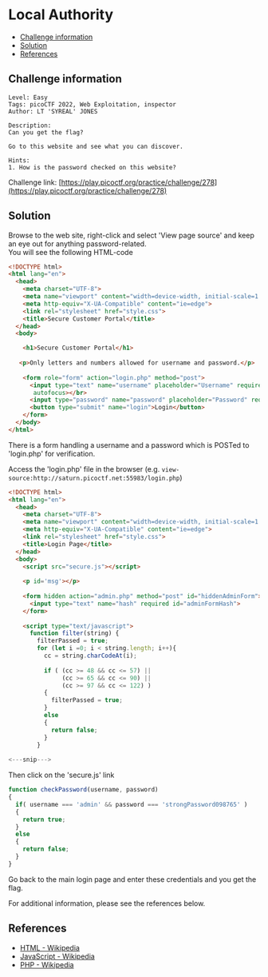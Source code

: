 # Local Authority

- [Challenge information](#challenge-information)
- [Solution](#solution)
- [References](#references)

## Challenge information

```text
Level: Easy
Tags: picoCTF 2022, Web Exploitation, inspector
Author: LT 'SYREAL' JONES
 
Description:
Can you get the flag?

Go to this website and see what you can discover.
 
Hints:
1. How is the password checked on this website?
```

Challenge link: [https://play.picoctf.org/practice/challenge/278](https://play.picoctf.org/practice/challenge/278)

## Solution

Browse to the web site, right-click and select 'View page source' and keep an eye out for anything password-related.  
You will see the following HTML-code

```html
<!DOCTYPE html>
<html lang="en">
  <head>
    <meta charset="UTF-8">
    <meta name="viewport" content="width=device-width, initial-scale=1.0">
    <meta http-equiv="X-UA-Compatible" content="ie=edge">
    <link rel="stylesheet" href="style.css">
    <title>Secure Customer Portal</title>
  </head>
  <body>

    <h1>Secure Customer Portal</h1>
    
   <p>Only letters and numbers allowed for username and password.</p>
    
    <form role="form" action="login.php" method="post">
      <input type="text" name="username" placeholder="Username" required 
       autofocus></br>
      <input type="password" name="password" placeholder="Password" required>
      <button type="submit" name="login">Login</button>
    </form>
  </body>
</html>
```

There is a form handling a username and a password which is POSTed to 'login.php' for verification.

Access the 'login.php' file in the browser (e.g. `view-source:http://saturn.picoctf.net:55983/login.php`)

```html
<!DOCTYPE html>
<html lang="en">
  <head>
    <meta charset="UTF-8">
    <meta name="viewport" content="width=device-width, initial-scale=1.0">
    <meta http-equiv="X-UA-Compatible" content="ie=edge">
    <link rel="stylesheet" href="style.css">
    <title>Login Page</title>
  </head>
  <body>
    <script src="secure.js"></script>
    
    <p id='msg'></p>
    
    <form hidden action="admin.php" method="post" id="hiddenAdminForm">
      <input type="text" name="hash" required id="adminFormHash">
    </form>
    
    <script type="text/javascript">
      function filter(string) {
        filterPassed = true;
        for (let i =0; i < string.length; i++){
          cc = string.charCodeAt(i);
          
          if ( (cc >= 48 && cc <= 57) ||
               (cc >= 65 && cc <= 90) ||
               (cc >= 97 && cc <= 122) )
          {
            filterPassed = true;     
          }
          else
          {
            return false;
          }
        }
        
<---snip--->
```

Then click on the 'secure.js' link

```javascript
function checkPassword(username, password)
{
  if( username === 'admin' && password === 'strongPassword098765' )
  {
    return true;
  }
  else
  {
    return false;
  }
}
```

Go back to the main login page and enter these credentials and you get the flag.

For additional information, please see the references below.

## References

- [HTML - Wikipedia](https://en.wikipedia.org/wiki/HTML)
- [JavaScript - Wikipedia](https://en.wikipedia.org/wiki/JavaScript)
- [PHP - Wikipedia](https://en.wikipedia.org/wiki/PHP)
